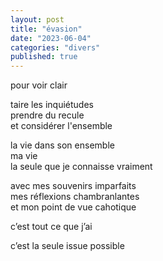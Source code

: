 ```yaml
---
layout: post
title: "évasion"
date: "2023-06-04"
categories: "divers"
published: true
---
```


pour voir clair  

taire les inquiétudes  
prendre du recule  
et considérer l'ensemble  

la vie dans son ensemble  
ma vie  
la seule que je connaisse vraiment  

avec mes souvenirs imparfaits  
mes réflexions chambranlantes  
et mon point de vue cahotique  

c’est tout ce que j’ai  

c’est la seule issue possible  
